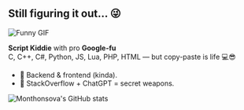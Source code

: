 ## Still figuring it out... 😜

![Funny GIF](https://media.giphy.com/media/3o7qEjj45t1XQbR7FS/giphy.gif)

**Script Kiddie** with pro **Google-fu**  
C, C++, C#, Python, JS, Lua, PHP, HTML — but copy-paste is life 💻😎

- 🔧 Backend & frontend (kinda).
- 🧠 StackOverflow + ChatGPT = secret weapons.

![Monthonsova's GitHub stats](https://github-readme-stats.vercel.app/api?username=monthonsova&&show_icons=true&title_color=ffffff&icon_color=bb2acf&text_color=daf7dc&bg_color=151515)
